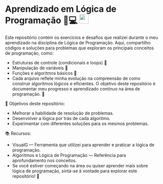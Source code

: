 # Aprendizado em Lógica de Programação 🧠💻 <img src="https://media.giphy.com/media/f9jQLaKJJl6dL0AmmZ/giphy.gif" width= "30px">

Este repositório contém os exercícios e desafios que realizei durante o meu aprendizado na disciplina de Lógica de Programação. Aqui, compartilho códigos e soluções para problemas que exploram os principais conceitos de programação, como:

- Estruturas de controle (condicionais e loops) 📝
- Manipulação de variáveis 🔢
- Funções e algoritmos básicos 🔄
- Cada arquivo reflete minha evolução na compreensão de como construir algoritmos lógicos e eficientes. O objetivo deste repositório é documentar meu progresso e aprendizado contínuo na área de programação. 🚀

🚀 Objetivos deste repositório:
- Melhorar a habilidade de resolução de problemas.
- Desenvolver a lógica por trás de cada algoritmo.
- Experimentar com diferentes soluções para os mesmos problemas.
  
📚 Recursos:
- VisualG — Ferramenta que utilizei para aprender e praticar a lógica de programação.
- Algoritmos e Lógica de Programação — Referência para aprofundamento nos conceitos.
- Se você estiver começando na área ou quiser aprender mais sobre lógica de programação, sinta-se à vontade para explorar este repositório! 🚀


